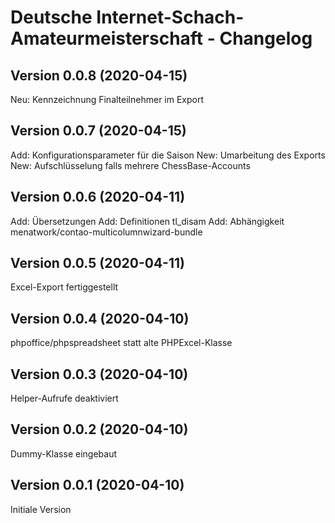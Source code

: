 # Deutsche Internet-Schach-Amateurmeisterschaft - Changelog

## Version 0.0.8 (2020-04-15)

Neu: Kennzeichnung Finalteilnehmer im Export

## Version 0.0.7 (2020-04-15)

Add: Konfigurationsparameter für die Saison
New: Umarbeitung des Exports
New: Aufschlüsselung falls mehrere ChessBase-Accounts

## Version 0.0.6 (2020-04-11)

Add: Übersetzungen
Add: Definitionen tl_disam
Add: Abhängigkeit menatwork/contao-multicolumnwizard-bundle

## Version 0.0.5 (2020-04-11)

Excel-Export fertiggestellt

## Version 0.0.4 (2020-04-10)

phpoffice/phpspreadsheet statt alte PHPExcel-Klasse

## Version 0.0.3 (2020-04-10)

Helper-Aufrufe deaktiviert

## Version 0.0.2 (2020-04-10)

Dummy-Klasse eingebaut

## Version 0.0.1 (2020-04-10)

Initiale Version
